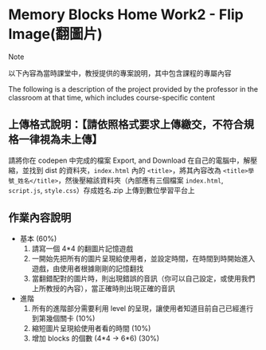 # Memory Blocks Home Work2 - Flip Image(翻圖片)

> [!NOTE]
>
> 以下內容為當時課堂中，教授提供的專案說明，其中包含課程的專屬內容
>
> The following is a description of the project provided by the professor in the classroom at that time, which includes course-specific content

## 上傳格式說明：【請依照格式要求上傳繳交，不符合規格一律視為未上傳】

請將你在 codepen 中完成的檔案 Export, and Download 在自己的電腦中，解壓縮，並找到 dist 的資料夾，`index.html` 內的 `<title>`，將其內容改為 `<title>學號_姓名</title>`，然後壓縮該資料夾（內部應有三個檔案 `index.html`, `script.js`, `style.css`）存成姓名.zip 上傳到數位學習平台上

## 作業內容說明

- 基本 (60%)
  1. 請寫一個 4\*4 的翻圖片記憶遊戲
  2. 一開始先把所有的圖片呈現給使用者，並設定時間，在時間到時開始進入遊戲，由使用者根據剛剛的記憶翻找
  3. 當翻錯配對的圖片時，則出現錯誤的音訊（你可以自己設定，或使用我們上所教授的內容），當正確時則出現正確的音訊
- 進階
  1. 所有的進階部分需要利用 level 的呈現，讓使用者知道目前自己已經進行到第幾個關卡 (10%)
  2. 縮短圖片呈現給使用者看的時間 (10%)
  3. 增加 blocks 的個數 (4\*4 -> 6\*6) (30%)
